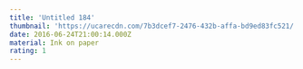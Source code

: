 ```yaml
---
title: 'Untitled 184'
thumbnail: 'https://ucarecdn.com/7b3dcef7-2476-432b-affa-bd9ed83fc521/'
date: 2016-06-24T21:00:14.000Z
material: Ink on paper
rating: 1
---
```

